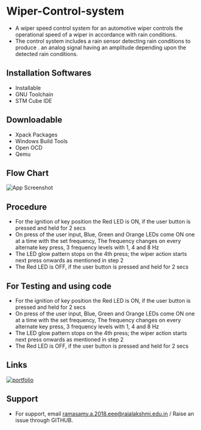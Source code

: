 # Wiper-Control-system

*  A wiper speed control system for an automotive wiper controls the operational speed of a wiper in accordance with rain conditions.
*  The control system includes a rain sensor  detecting rain conditions to produce . an analog signal having an amplitude depending upon the detected rain conditions.

## Installation Softwares

* Installable
* GNU Toolchain
* STM Cube IDE

## Downloadable

* Xpack Packages
* Windows Build Tools
* Open OCD
* Qemu

## Flow Chart


![App Screenshot](https://images.unsplash.com/photo-1652446246111-11497bb5908d?ixlib=rb-1.2.1&ixid=MnwxMjA3fDB8MHxwcm9maWxlLXBhZ2V8MXx8fGVufDB8fHx8&auto=format&fit=crop&w=600&q=60)

## Procedure

* For the ignition of key position the Red LED is ON, if the user button is pressed and held for 2 secs
* On press of the user input, Blue, Green and Orange LEDs come ON one at a time with the set frequency, The frequency changes on every alternate key press, 3 frequency levels with 1, 4 and 8 Hz
* The LED glow pattern stops on the 4th press; the wiper action starts next press onwards as mentioned in step 2
* The Red LED is OFF, if the user button is pressed and held for 2 secs

## For Testing and using code

* For the ignition of key position the Red LED is ON, if the user button is pressed and held for 2 secs
* On press of the user input, Blue, Green and Orange LEDs come ON one at a time with the set frequency, The frequency changes on every alternate key press, 3 frequency levels with 1, 4 and 8 Hz
* The LED glow pattern stops on the 4th press; the wiper action starts next press onwards as mentioned in step 2
* The Red LED is OFF, if the user button is pressed and held for 2 secs

## Links

[![portfolio](https://img.shields.io/badge/my_portfolio-000?style=for-the-badge&logo=ko-fi&logoColor=white)](https://github.com/Ramasamy08/M3_WiperControlSystem.git)

## Support

*   For support, email ramasamy.a.2018.eee@rajalakshmi.edu.in / Raise an issue through GITHUB.
